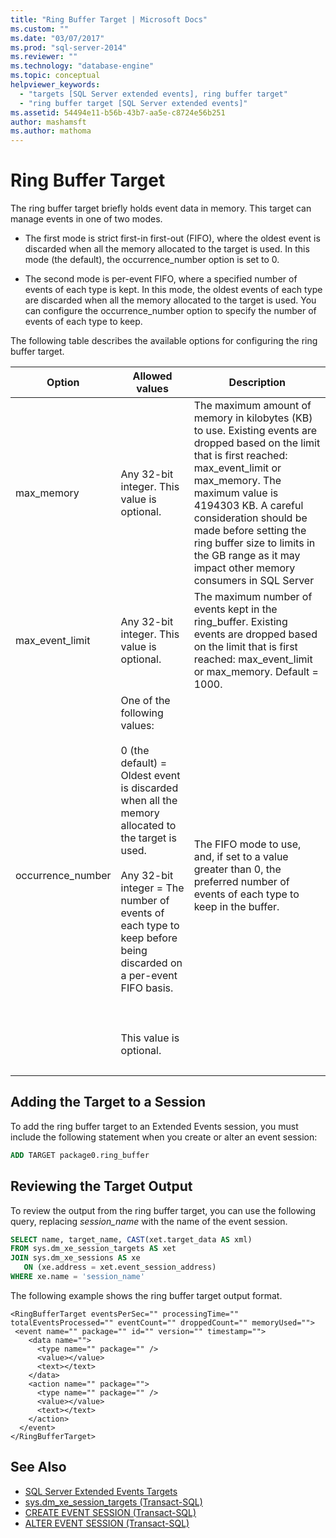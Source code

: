 ```yaml
---
title: "Ring Buffer Target | Microsoft Docs"
ms.custom: ""
ms.date: "03/07/2017"
ms.prod: "sql-server-2014"
ms.reviewer: ""
ms.technology: "database-engine"
ms.topic: conceptual
helpviewer_keywords: 
  - "targets [SQL Server extended events], ring buffer target"
  - "ring buffer target [SQL Server extended events]"
ms.assetid: 54494e11-b56b-43b7-aa5e-c8724e56b251
author: mashamsft
ms.author: mathoma
---
```

# Ring Buffer Target
  The ring buffer target briefly holds event data in memory. This target can manage events in one of two modes.  
  
-   The first mode is strict first-in first-out (FIFO), where the oldest event is discarded when all the memory allocated to the target is used. In this mode (the default), the occurrence_number option is set to 0.  
  
-   The second mode is per-event FIFO, where a specified number of events of each type is kept. In this mode, the oldest events of each type are discarded when all the memory allocated to the target is used. You can configure the occurrence_number option to specify the number of events of each type to keep.  
  
 The following table describes the available options for configuring the ring buffer target.  
  
|Option|Allowed values|Description|  
|------------|--------------------|-----------------|  
|max_memory|Any 32-bit integer. This value is optional.|The maximum amount of memory in kilobytes (KB) to use. Existing events are dropped based on the limit that is first reached: max_event_limit or max_memory. The maximum value is 4194303 KB. A careful consideration should be made before setting the ring buffer size to limits in the GB range as it may impact other memory consumers in SQL Server|  
|max_event_limit|Any 32-bit integer. This value is optional.|The maximum number of events kept in the ring_buffer. Existing events are dropped based on the limit that is first reached: max_event_limit or max_memory. Default = 1000.|  
|occurrence_number|One of the following values:<br /><br /> 0 (the default) = Oldest event is discarded when all the memory allocated to the target is used.<br /><br /> Any 32-bit integer = The number of events of each type to keep before being discarded on a per-event FIFO basis.<br /><br /> <br /><br /> This value is optional.|The FIFO mode to use, and, if set to a value greater than 0, the preferred number of events of each type to keep in the buffer.|
| &nbsp; | &nbsp; | &nbsp; |
  
## Adding the Target to a Session  
 To add the ring buffer target to an Extended Events session, you must include the following statement when you create or alter an event session:  
  
```sql
ADD TARGET package0.ring_buffer  
```  
  
## Reviewing the Target Output  
 To review the output from the ring buffer target, you can use the following query, replacing *session_name* with the name of the event session.  
  
```sql
SELECT name, target_name, CAST(xet.target_data AS xml)  
FROM sys.dm_xe_session_targets AS xet  
JOIN sys.dm_xe_sessions AS xe  
   ON (xe.address = xet.event_session_address)  
WHERE xe.name = 'session_name'  
```  
  
 The following example shows the ring buffer target output format.  
  
```  
<RingBufferTarget eventsPerSec="" processingTime="" totalEventsProcessed="" eventCount="" droppedCount="" memoryUsed="">  
 <event name="" package="" id="" version="" timestamp="">  
    <data name="">  
      <type name="" package="" />  
      <value></value>  
      <text></text>  
    </data>  
    <action name="" package="">  
      <type name="" package="" />  
      <value></value>  
      <text></text>  
    </action>  
  </event>  
</RingBufferTarget>  
```


## See Also

- [SQL Server Extended Events Targets](../../2014/database-engine/sql-server-extended-events-targets.md)
- [sys.dm_xe_session_targets &#40;Transact-SQL&#41;](/sql/relational-databases/system-dynamic-management-views/sys-dm-xe-session-targets-transact-sql?view=sql-server-2016)
- [CREATE EVENT SESSION &#40;Transact-SQL&#41;](/sql/t-sql/statements/create-event-session-transact-sql?view=sql-server-2016)
- [ALTER EVENT SESSION &#40;Transact-SQL&#41;](https://docs.microsoft.com/sql/t-sql/statements/alter-event-session-transact-sql?view=sql-server-2016)

